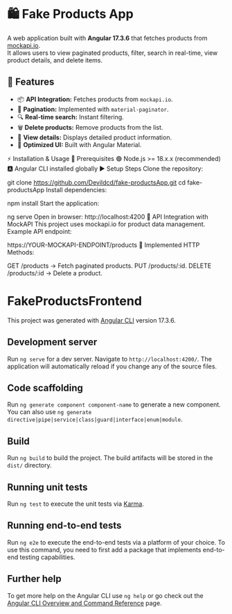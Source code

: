 # 🛍️ Fake Products App

A web application built with **Angular 17.3.6** that fetches products from [mockapi.io](https://mockapi.io/).  
It allows users to view paginated products, filter, search in real-time, view product details, and delete items.

## 🚀 Features
- 📦 **API Integration:** Fetches products from `mockapi.io`.
- 📄 **Pagination:** Implemented with `material-paginator`.
- 🔍 **Real-time search:** Instant filtering.
- 🗑️ **Delete products:** Remove products from the list.
- 🔎 **View details:** Displays detailed product information.
- 🎨 **Optimized UI:** Built with Angular Material.

⚡ Installation & Usage
🔧 Prerequisites
🟢 Node.js >= 18.x.x (recommended)
🅰️ Angular CLI installed globally
▶️ Setup Steps
Clone the repository:

git clone https://github.com/Devildcd/fake-productsApp.git
cd fake-productsApp
Install dependencies:

npm install
Start the application:

ng serve
Open in browser: http://localhost:4200
🔗 API Integration with MockAPI
This project uses mockapi.io for product data management.
Example API endpoint:


https://YOUR-MOCKAPI-ENDPOINT/products
📌 Implemented HTTP Methods:

GET /products → Fetch paginated products.
PUT /products/:id.
DELETE /products/:id → Delete a product.

# FakeProductsFrontend

This project was generated with [Angular CLI](https://github.com/angular/angular-cli) version 17.3.6.

## Development server

Run `ng serve` for a dev server. Navigate to `http://localhost:4200/`. The application will automatically reload if you change any of the source files.

## Code scaffolding

Run `ng generate component component-name` to generate a new component. You can also use `ng generate directive|pipe|service|class|guard|interface|enum|module`.

## Build

Run `ng build` to build the project. The build artifacts will be stored in the `dist/` directory.

## Running unit tests

Run `ng test` to execute the unit tests via [Karma](https://karma-runner.github.io).

## Running end-to-end tests

Run `ng e2e` to execute the end-to-end tests via a platform of your choice. To use this command, you need to first add a package that implements end-to-end testing capabilities.

## Further help

To get more help on the Angular CLI use `ng help` or go check out the [Angular CLI Overview and Command Reference](https://angular.io/cli) page.



